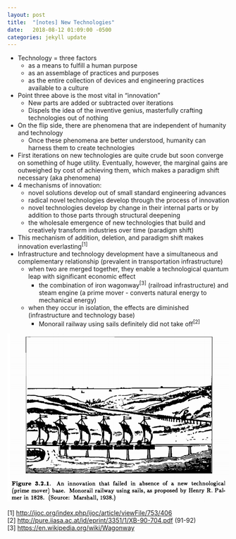 ```yaml
---
layout: post
title:  "[notes] New Technologies"
date:   2018-08-12 01:09:00 -0500
categories: jekyll update
---
```



- Technology = three factors
  - as a means to fulfill a human purpose
  - as an assemblage of practices and purposes
  - as the entire collection of devices and engineering practices available to a culture
- Point three above is the most vital in “innovation”
  - New parts are added or subtracted over iterations
  - Dispels the idea of the inventive genius, masterfully crafting technologies out of nothing
- On the flip side, there are phenomena that are independent of humanity and technology
  - Once these phenomena are better understood, humanity can harness them to create technologies
- First iterations on new technologies are quite crude but soon converge on something of huge utility. Eventually, however, the marginal gains are outweighed by cost of achieving them, which makes a paradigm shift necessary (aka phenomena)
- 4 mechanisms of innovation:
  - novel solutions develop out of small standard engineering advances
  - radical novel technologies develop through the process of innovation
  - novel technologies develop by change in their internal parts or by addition to those parts through structural deepening
  - the wholesale emergence of new technologies that build and creatively transform industries over time (paradigm shift)
- This mechanism of addition, deletion, and paradigm shift makes innovation everlasting<sup>[1]</sup>
- Infrastructure and technology development have a simultaneous and complementary relationship (prevalent in transportation infrastructure)
  - when two are merged together, they enable a technological quantum leap with significant economic effect
    - the combination of iron wagonway<sup>[3]</sup> (railroad infrastructure) and steam engine (a prime mover - converts natural energy to mechanical energy)
  - when they occur in isolation, the effects are diminished (infrastructure and technology base)
    - Monorail railway using sails definitely did not take off<sup>[2]</sup>

![](/images/new-tech-1.png)

[1] <http://ijoc.org/index.php/ijoc/article/viewFile/753/406>  
[2] <http://pure.iiasa.ac.at/id/eprint/3351/1/XB-90-704.pdf> (91-92)  
[3] <https://en.wikipedia.org/wiki/Wagonway>  
